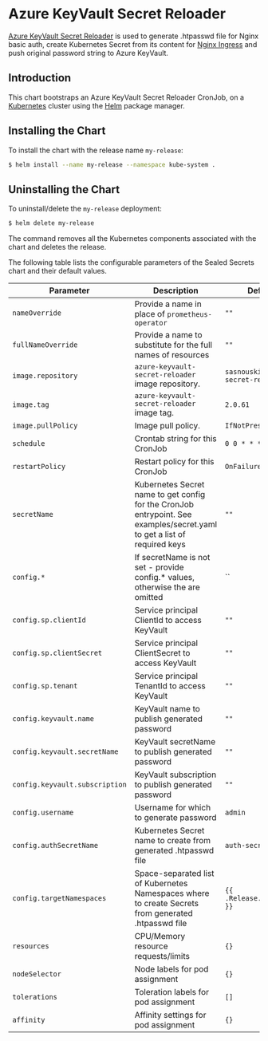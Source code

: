 # Azure KeyVault Secret Reloader

[Azure KeyVault Secret Reloader]() is used to generate .htpasswd file for Nginx basic auth, create Kubernetes Secret from its content for [Nginx Ingress](https://github.com/kubernetes/ingress-nginx) and push original password string to Azure KeyVault.

## Introduction

This chart bootstraps an Azure KeyVault Secret Reloader CronJob, on a [Kubernetes](http://kubernetes.io) cluster using the [Helm](https://helm.sh) package manager.

## Installing the Chart

To install the chart with the release name `my-release`:

```bash
$ helm install --name my-release --namespace kube-system .
```

## Uninstalling the Chart

To uninstall/delete the `my-release` deployment:

```bash
$ helm delete my-release
```

The command removes all the Kubernetes components associated with the chart and deletes the release.

The following table lists the configurable parameters of the Sealed Secrets chart and their default values.

| Parameter | Description | Default |
| ------------------------------------ |----------------------------------------------------------------- | ------------------------------------------------------------------------------------------------------------------------------ |
| `nameOverride` | Provide a name in place of `prometheus-operator` |`""`|
| `fullNameOverride` | Provide a name to substitute for the full names of resources |`""`|
| `image.repository` | `azure-keyvault-secret-reloader` image repository. | `sasnouskikh/azkv-secret-reloader` |
| `image.tag` | `azure-keyvault-secret-reloader` image tag. | `2.0.61` |
| `image.pullPolicy` | Image pull policy. | `IfNotPresent` |
| `schedule` | Crontab string for this CronJob | `0 0 * * *` |
| `restartPolicy` | Restart policy for this CronJob | `OnFailure` |
| `secretName` | Kubernetes Secret name to get config for the CronJob entrypoint. See examples/secret.yaml to get a list of required keys | `""` |
| `config.*` | If secretName is not set - provide config.* values, otherwise the are omitted | `` |
| `config.sp.clientId` | Service principal ClientId to access KeyVault | `""` |
| `config.sp.clientSecret` | Service principal ClientSecret to access KeyVault | `""` |
| `config.sp.tenant` | Service principal TenantId to access KeyVault | `""` |
| `config.keyvault.name` | KeyVault name to publish generated password | `""` |
| `config.keyvault.secretName` | KeyVault secretName to publish generated password | `""` |
| `config.keyvault.subscription` | KeyVault subscription to publish generated password | `""` |
| `config.username` | Username for which to generate password | `admin` |
| `config.authSecretName` | Kubernetes Secret name to create from generated .htpasswd file | `auth-secret` |
| `config.targetNamespaces` | Space-separated list of Kubernetes Namespaces where to create Secrets from generated .htpasswd file | `{{ .Release.Namespace }}` |
| `resources` | CPU/Memory resource requests/limits | `{}` |
| `nodeSelector` | Node labels for pod assignment | `{}` |
| `tolerations` | Toleration labels for pod assignment | `[]` |
| `affinity` | Affinity settings for pod assignment | `{}` |
